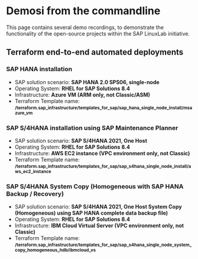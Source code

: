 # Demosi from the commandline

This page contains several demo recordings, to demonstrate the functionality of the open-source projects within the SAP LinuxLab initiative.

## Terraform end-to-end automated deployments

### SAP HANA installation

- SAP solution scenario: **SAP HANA 2.0 SPS06, single-node**
- Operating System: **RHEL for SAP Solutions 8.4**
- Infrastructure: **Azure VM (ARM only, not Classic/ASM)**
- Terraform Template name: <sub style="vertical-align: baseline;">**/terraform.sap_infrastructure/templates_for_sap/sap_hana_single_node_install/msazure_vm**</sub>

<div id="terraform-demo1-wrapper" style="z-index: 1; position: relative; max-width: 80%;"></div>


### SAP S/4HANA installation using SAP Maintenance Planner

- SAP solution scenario: **SAP S/4HANA 2021, One Host**
- Operating System: **RHEL for SAP Solutions 8.4**
- Infrastructure: **AWS EC2 instance (VPC environment only, not Classic)**
- Terraform Template name: <sub style="vertical-align: baseline;">**/terraform.sap_infrastructure/templates_for_sap/sap_s4hana_single_node_install/aws_ec2_instance**</sub>

<div id="terraform-demo2-wrapper" style="z-index: 1; position: relative; max-width: 80%;"></div>


### SAP S/4HANA System Copy (Homogeneous with SAP HANA Backup / Recovery)

- SAP solution scenario: **SAP S/4HANA 2021, One Host System Copy (Homogeneous) using SAP HANA complete data backup file)**
- Operating System: **RHEL for SAP Solutions 8.4**
- Infrastructure: **IBM Cloud Virtual Server (VPC environment only, not Classic)**
- Terraform Template name: <sub style="vertical-align: baseline;">**/terraform.sap_infrastructure/templates_for_sap/sap_s4hana_single_node_system_copy_homogeneous_hdb/ibmcloud_vs**</sub>

<div id="terraform-demo3-wrapper" style="z-index: 1; position: relative; max-width: 80%;"></div>

<!--
### SAP ECC on SAP HANA System Copy (Homogeneous with SAP HANA Backup / Recovery)

- SAP solution scenario: **SAP S/4HANA 2021, One Host System Copy (Homogeneous) using SAP HANA complete data backup file)**
- Operating System: **RHEL for SAP Solutions 8.4**
- Infrastructure: **IBM Cloud Virtual Server (VPC environment only, not Classic)**
- Terraform Template name: <sub style="vertical-align: baseline;">**/terraform.sap_infrastructure/templates_for_sap/sap_ecc_hana_single_node_system_copy_homogeneous_hdb/ibmcloud_vs**</sub>

<div id="terraform-demo4-wrapper" style="z-index: 1; position: relative; max-width: 80%;"></div>



## Ansible automated SAP installations

### SAP HANA installation

- SAP solution scenario: **SAP HANA, scale-out cluster**
- Operating System: **RHEL for SAP Solutions 8.4**
- Ansible Collection: <sub style="vertical-align: baseline;">**/community.sap_install/roles/**</sub>

<div id="ansible-demo1-wrapper" style="z-index: 1; position: relative; max-width: 80%;"></div>

-->

<script>
  window.onload = function(){
    AsciinemaPlayer.create('/assets/asciicast/sap_01-ascii.cast', document.getElementById('terraform-demo1-wrapper'));
    AsciinemaPlayer.create('/assets/asciicast/sap_02-ascii.cast', document.getElementById('terraform-demo2-wrapper'));
    AsciinemaPlayer.create('/assets/asciicast/sap_03-ascii.cast', document.getElementById('terraform-demo3-wrapper'));
    AsciinemaPlayer.create('/assets/asciicast/example.cast', document.getElementById('terraform-demo4-wrapper'));
    AsciinemaPlayer.create('/assets/asciicast/example.cast', document.getElementById('ansible-demo1-wrapper'));
  }
</script>

